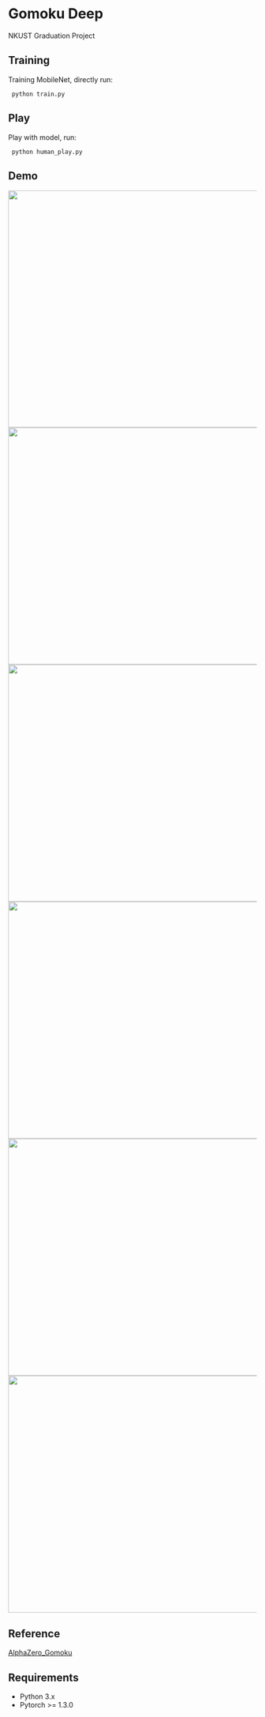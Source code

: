 # Gomoku Deep
 NKUST Graduation Project
## Training
 Training MobileNet, directly run:
 
     python train.py
## Play
 Play with model, run:
 
     python human_play.py
## Demo
<p align="left">
    <img src="/image/demo1.jpg" width="600" height="480"/>
    <img src="/image/demo2.jpg" width="600" height="480"/>
    <img src="/image/demo3.jpg" width="600" height="480"/>
    <img src="/image/demo4.jpg" width="600" height="480"/>
    <img src="/image/demo5.jpg" width="600" height="480"/>
    <img src="/image/demo6.jpg" width="600" height="480"/>
</p>

## Reference
 [AlphaZero_Gomoku](https://github.com/junxiaosong/AlphaZero_Gomoku)
## Requirements
 * Python 3.x
 * Pytorch >= 1.3.0
